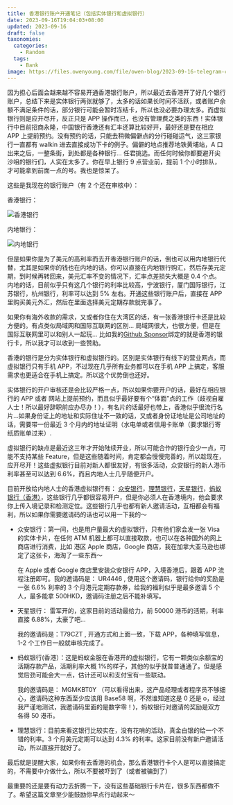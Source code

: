 ```yaml
---
title: 香港银行账户开通笔记（包括实体银行和虚拟银行）
date: 2023-09-16T19:04:03+08:00
updated: 2023-09-16
draft: false
taxonomies:
  categories:
    - Random
  tags:
    - Bank
image: https://files.owenyoung.com/file/owen-blog/2023-09-16-telegram-cloud-photo-size-1-4911316921866103879-y.jpg
---
```


因为担心后面会越来越不容易开通香港银行账户，所以最近去香港开了好几个银行账户，总结下来是实体银行两张就够了，太多的话如果长时间不活跃，或者账户余额不满足条件的话，部分银行可能会暂时冻结卡，所以也没必要办理太多。而虚拟银行则是应开尽开，反正只是 APP 操作而已，也没有管理费之类的东西！实体银行中目前招商永隆，中国银行香港还有汇丰还算比较好开，最好还是要在相应 APP 上提前预约。没有预约的话，只能去稍微偏僻点的分行碰碰运气，这三家银行一直都有 walkin 进去直接成功下卡的例子。偏僻的地点推荐地铁黄埔站，A 口出来之后，一整条街，到处都是各种银行... 任君挑选。而任何时候你都要避开尖沙咀的银行们，人实在太多了。你在早上银行 9 点营业前，提前 1 个小时排队，才可能拿到前面一点的号。我也是惊呆了。

<!-- more -->

这些是我现在的银行账户（有 2 个还在审核中）：

香港银行：

![香港银行](https://files.owenyoung.com/file/owen-blog/2023-09-16-telegram-cloud-photo-size-1-4911316921866103879-y.jpg)

内地银行：

![内地银行](https://files.owenyoung.com/file/owen-blog/2023-09-16-telegram-cloud-photo-size-1-4911316921866103877-y.jpg)

但是如果你是为了美元的高利率而去开香港银行账户的话，倒也可以用内地银行代替，尤其是如果你的钱也在内地的话。你可以直接在内地银行购汇，然后存美元定期，到时候再转回来，美元汇率不变的情况下，汇率点差损失大概是 0.4 个点。内地的话，目前似乎只有这几个银行的利率比较高，宁波银行，厦门国际银行，江苏银行，杭州银行，利率可以达到 5% 左右。开通这些银行账户后，直接在 APP 里购买美元外汇，然后在里面选择美元定期存款就完事了。

如果你有海外收款的需求，又或者你住在大湾区的话，有一张香港银行卡还是比较方便的。有点类似局域网和国际互联网的区别... 局域网很大，也很方便，但是在国际互联网里可以和别人一起玩... 比如我的[Github Sponsor](github.com/sponsors/theowenyoung)绑定的就是香港的银行卡，所以我才可以收到一些赞助。

香港的银行是分为实体银行和虚拟银行的。区别是实体银行有线下的营业网点，而虚拟银行只有手机 APP，不过现在几乎所有业务都可以在手机 APP 上搞定，客服需求也更适合在手机上搞定。所以这个优势倒也还好。

实体银行的开户审核还是会比较严格一点，所以如果你要开户的话，最好在相应银行的 APP 或者 网站上提前预约，而且似乎最好要有个“体面”点的工作（歧视自雇人士！所以最好辞职前应办尽办！），有名片的话最好也带上，香港似乎很流行名片...如果身份证上的地址和实际住址不一致的话，又或者身份证地址是公司地址的话，需要带一份最近 3 个月内的地址证明（水电单或者信用卡账单（要求银行寄纸质账单过来）.

虚拟银行的缺点是最近这三年才开始陆续开业，所以可能合作的银行会少一点，可能不支持某些 Feature，但是这些随着时间，肯定都会慢慢完善的，所以趁现在，应开尽开！这些虚拟银行目前对新人都很友好，有很多活动，众安银行的新人港币利率甚至可以达到 6.6%，而且内地人士几乎随便开户。

目前开放给内地人士的香港虚拟银行有： [众安银行](https://bank.za.group)，[理慧银行](https://www.livibank.com/zh_CN/)，[天星银行](https://www.airstarbank.com/zh-hk/)，[蚂蚁银行（香港）](https://www.antbank.hk/)，这些银行几乎都很容易开户，但是你必须人在香港境内，他会要求你上传入境记录和检测定位。这些银行几乎也都有新人邀请活动，互相都会有福利，所以如果你需要邀请码的话也可以用一下我的～

- 众安银行：第一间，也是用户量最大的虚拟银行，只有他们家会发一张 Visa 的实体卡片，在任何 ATM 机器上都可以直接取款，也可以在各种国外的网上商店进行消费，比如 港区 Apple 商店，Google 商店，我在加拿大亚马逊也绑定了这张卡，海淘了一些东西～

  在 Apple 或者 Google 商店里安装众安银行 APP，入境香港后，跟着 APP 流程注册即可。我的邀请码是： UR4446 , 使用这个邀请码，银行给你的奖励是一张 6.6% 利率的 3 个月港元定期存款券，给我的福利似乎是最多邀请 5 个人，最多能拿 500HKD，邀请码注册之后不能补填写。

- 天星银行： 雷军开的，这家目前的活动最给力，前 50000 港币的活期，利率直接 6.88%，太豪了吧...

  我的邀请码是：T79CZT , 开通方式和上面一致，下载 APP，各种填写信息，1-2 个工作日一般就审核完成了。

- 蚂蚁银行(香港）：这是蚂蚁金服在香港开的虚拟银行，它有一颗类似余额宝的活期存款产品，活期利率大概 1%的样子，其他的似乎就普普通通了。但是感觉后劲可能会大一点，估计还可以和支付宝有一些联动。

  我的邀请码是： MGMKBT0Y （可以看得出来，这产品经理或者程序员不够细心，邀请码这种东西至少应该用 Base58 啊，不然谁知道这是 0 还是 o，经过我严谨地测试，我邀请码里面的是数字零！)，蚂蚁银行对邀请的奖励是双方各得 50 港币。

- 理慧银行：目前来看这银行比较实在，没有花哨的活动，真金白银的给一个不错的利率。3 个月美元定期可以达到 4.3% 的利率。这家目前没有新户邀请活动，所以直接开就好了。

最后就是提醒大家，如果你有去香港的机会，那么香港银行卡个人是可以直接搞定的，不需要中介做什么，所以不要被吓到了（或者被骗到了）

最重要的还是要有动力去折腾一下，没有这些基础银行卡片在，很多东西都做不了。希望这篇文章至少能鼓励你早点行动起来～
